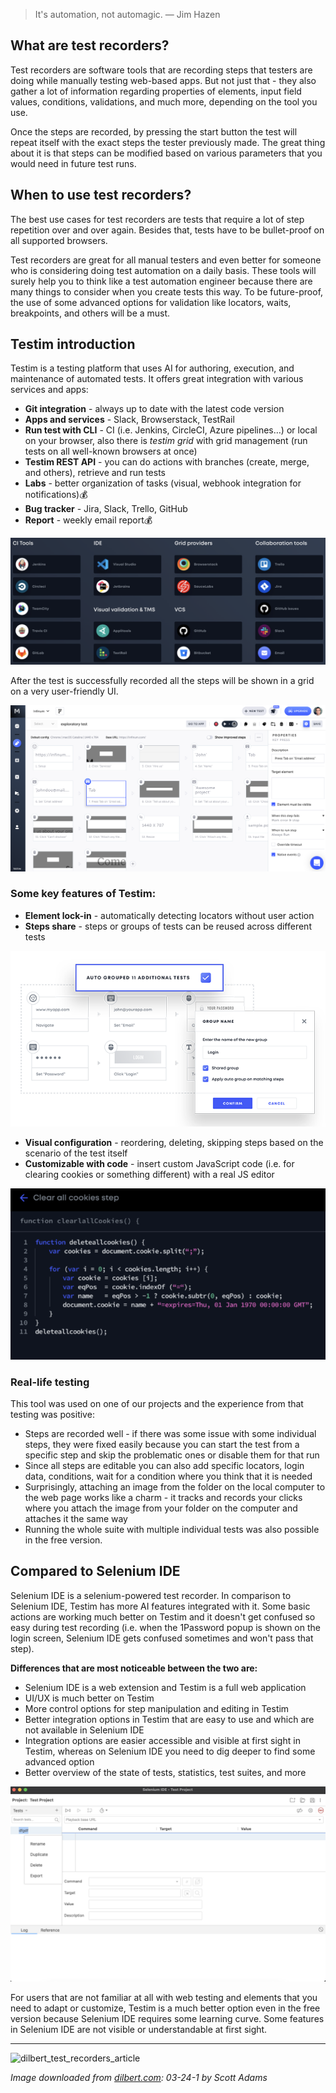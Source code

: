 > It's automation, not automagic. — Jim Hazen

## What are test recorders?

Test recorders are software tools that are recording steps that testers are doing while manually testing web-based apps. But not just that - they also gather a lot of information regarding properties of elements, input field values, conditions, validations, and much more, depending on the tool you use.

Once the steps are recorded, by pressing the start button the test will repeat itself with the exact steps the tester previously made. The great thing about it is that steps can be modified based on various parameters that you would need in future test runs.

## When to use test recorders?

The best use cases for test recorders are tests that require a lot of step repetition over and over again. Besides that, tests have to be bullet-proof on all supported browsers.

Test recorders are great for all manual testers and even better for someone who is considering doing test automation on a daily basis. These tools will surely help you to think like a test automation engineer because there are many things to consider 
when you create tests this way. To be future-proof, the use of some advanced options for validation like locators, waits, breakpoints, and others will be a must.

## Testim introduction

Testim is a testing platform that uses AI for authoring, execution, and maintenance of automated tests. It offers great integration with various services and apps:

- **Git integration** - always up to date with the latest code version
- **Apps and services** - Slack, Browserstack, TestRail
- **Run test with CLI** - CI (i.e. Jenkins, CircleCI, Azure pipelines…) or local on your browser, also there is *testim grid* with grid management (run tests on all well-known browsers at once)
- **Testim REST API** - you can do actions with branches (create, merge, and others), retrieve and run tests
- **Labs** - better organization of tasks (visual, webhook integration for notifications)💰
- **Bug tracker** - Jira, Slack, Trello, GitHub
- **Report** - weekly email report💰 

![test_recorders1](/img/test_recorders1.png)

After the test is successfully recorded all the steps will be shown in a grid on a very user-friendly UI.

![test_recorders2](/img/test_recorders2.png)

### Some key features of Testim:

- **Element lock-in** - automatically detecting locators without user action
- **Steps share** - steps or groups of tests can be reused across different tests 

![test_recorders3](/img/test_recorders3.png)

- **Visual configuration** - reordering, deleting, skipping steps based on the scenario of the test itself
- **Customizable with code** - insert custom JavaScript code (i.e. for clearing cookies or something different) with a real JS editor


![test_recorders4](/img/test_recorders4.png)

### Real-life testing

This tool was used on one of our projects and the experience from that testing was positive:

- Steps are recorded well - if there was some issue with some individual steps, they were fixed easily because you can start the test from a specific step and skip the problematic ones or disable them for that run
- Since all steps are editable you can also add specific locators, login data, conditions, wait for a condition where you think that it is needed
- Surprisingly, attaching an image from the folder on the local computer to the web page works like a charm - it tracks and records your clicks where you attach the image from your folder on the computer and attaches it the same way
- Running the whole suite with multiple individual tests was also possible in the free version.

## Compared to Selenium IDE

Selenium IDE is a selenium-powered test recorder. In comparison to Selenium IDE, Testim has more AI features integrated with it. Some basic actions are working much better on Testim and it doesn't get confused so easy during test recording (i.e. when the 1Password popup is shown on the login screen, Selenium IDE gets confused sometimes and won't pass that step).

**Differences that are most noticeable between the two are:**

- Selenium IDE is a web extension and Testim is a full web application
- UI/UX is much better on Testim
- More control options for step manipulation and editing in Testim
- Better integration options in Testim that are easy to use and which are not available in Selenium IDE
- Integration options are easier accessible and visible at first sight in Testim, whereas on Selenium IDE you need to dig deeper to find some advanced option
- Better overview of the state of tests, statistics, test suites, and more

![test_recorders5](/img/test_recorders5.png)

For users that are not familiar at all with web testing and elements that you need to adapt or customize, Testim is a much better option even in the free version because Selenium IDE requires some learning curve. Some features in Selenium IDE are not visible or understandable at first sight.


---


![dilbert_test_recorders_article](/img/dilbert_test_recorders_article.png)

*Image downloaded from [dilbert.com](https://dilbert.com/strip/2011-03-24): 03-24-1 by Scott Adams*
